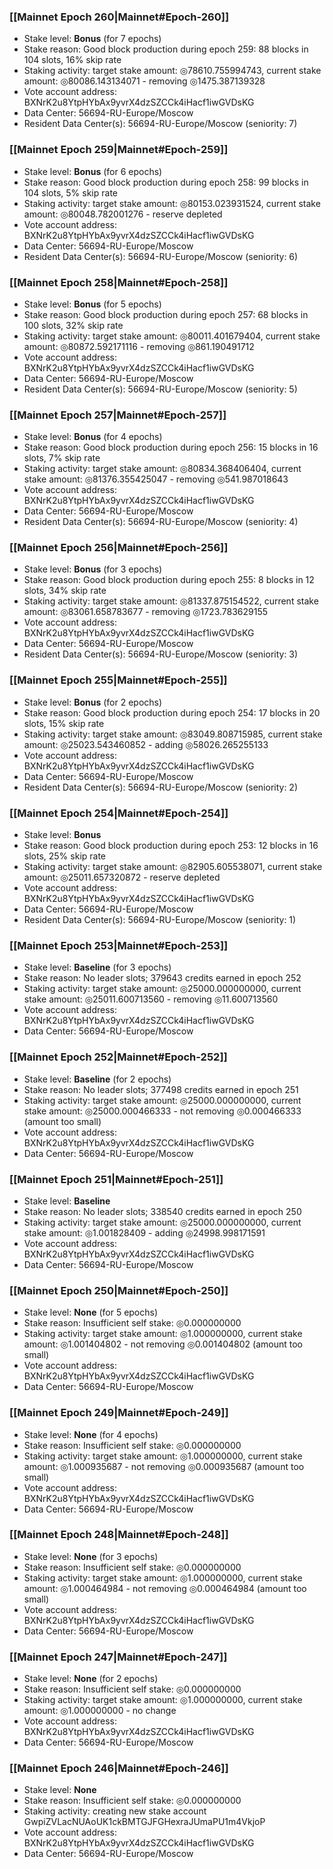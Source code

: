 ### [[Mainnet Epoch 260|Mainnet#Epoch-260]]
* Stake level: **Bonus** (for 7 epochs)
* Stake reason: Good block production during epoch 259: 88 blocks in 104 slots, 16% skip rate
* Staking activity: target stake amount: ◎78610.755994743, current stake amount: ◎80086.143134071 - removing ◎1475.387139328
* Vote account address: BXNrK2u8YtpHYbAx9yvrX4dzSZCCk4iHacf1iwGVDsKG
* Data Center: 56694-RU-Europe/Moscow
* Resident Data Center(s): 56694-RU-Europe/Moscow (seniority: 7)
### [[Mainnet Epoch 259|Mainnet#Epoch-259]]
* Stake level: **Bonus** (for 6 epochs)
* Stake reason: Good block production during epoch 258: 99 blocks in 104 slots, 5% skip rate
* Staking activity: target stake amount: ◎80153.023931524, current stake amount: ◎80048.782001276 - reserve depleted
* Vote account address: BXNrK2u8YtpHYbAx9yvrX4dzSZCCk4iHacf1iwGVDsKG
* Data Center: 56694-RU-Europe/Moscow
* Resident Data Center(s): 56694-RU-Europe/Moscow (seniority: 6)
### [[Mainnet Epoch 258|Mainnet#Epoch-258]]
* Stake level: **Bonus** (for 5 epochs)
* Stake reason: Good block production during epoch 257: 68 blocks in 100 slots, 32% skip rate
* Staking activity: target stake amount: ◎80011.401679404, current stake amount: ◎80872.592171116 - removing ◎861.190491712
* Vote account address: BXNrK2u8YtpHYbAx9yvrX4dzSZCCk4iHacf1iwGVDsKG
* Data Center: 56694-RU-Europe/Moscow
* Resident Data Center(s): 56694-RU-Europe/Moscow (seniority: 5)
### [[Mainnet Epoch 257|Mainnet#Epoch-257]]
* Stake level: **Bonus** (for 4 epochs)
* Stake reason: Good block production during epoch 256: 15 blocks in 16 slots, 7% skip rate
* Staking activity: target stake amount: ◎80834.368406404, current stake amount: ◎81376.355425047 - removing ◎541.987018643
* Vote account address: BXNrK2u8YtpHYbAx9yvrX4dzSZCCk4iHacf1iwGVDsKG
* Data Center: 56694-RU-Europe/Moscow
* Resident Data Center(s): 56694-RU-Europe/Moscow (seniority: 4)
### [[Mainnet Epoch 256|Mainnet#Epoch-256]]
* Stake level: **Bonus** (for 3 epochs)
* Stake reason: Good block production during epoch 255: 8 blocks in 12 slots, 34% skip rate
* Staking activity: target stake amount: ◎81337.875154522, current stake amount: ◎83061.658783677 - removing ◎1723.783629155
* Vote account address: BXNrK2u8YtpHYbAx9yvrX4dzSZCCk4iHacf1iwGVDsKG
* Data Center: 56694-RU-Europe/Moscow
* Resident Data Center(s): 56694-RU-Europe/Moscow (seniority: 3)
### [[Mainnet Epoch 255|Mainnet#Epoch-255]]
* Stake level: **Bonus** (for 2 epochs)
* Stake reason: Good block production during epoch 254: 17 blocks in 20 slots, 15% skip rate
* Staking activity: target stake amount: ◎83049.808715985, current stake amount: ◎25023.543460852 - adding ◎58026.265255133
* Vote account address: BXNrK2u8YtpHYbAx9yvrX4dzSZCCk4iHacf1iwGVDsKG
* Data Center: 56694-RU-Europe/Moscow
* Resident Data Center(s): 56694-RU-Europe/Moscow (seniority: 2)
### [[Mainnet Epoch 254|Mainnet#Epoch-254]]
* Stake level: **Bonus**
* Stake reason: Good block production during epoch 253: 12 blocks in 16 slots, 25% skip rate
* Staking activity: target stake amount: ◎82905.605538071, current stake amount: ◎25011.657320872 - reserve depleted
* Vote account address: BXNrK2u8YtpHYbAx9yvrX4dzSZCCk4iHacf1iwGVDsKG
* Data Center: 56694-RU-Europe/Moscow
* Resident Data Center(s): 56694-RU-Europe/Moscow (seniority: 1)
### [[Mainnet Epoch 253|Mainnet#Epoch-253]]
* Stake level: **Baseline** (for 3 epochs)
* Stake reason: No leader slots; 379643 credits earned in epoch 252
* Staking activity: target stake amount: ◎25000.000000000, current stake amount: ◎25011.600713560 - removing ◎11.600713560
* Vote account address: BXNrK2u8YtpHYbAx9yvrX4dzSZCCk4iHacf1iwGVDsKG
* Data Center: 56694-RU-Europe/Moscow
### [[Mainnet Epoch 252|Mainnet#Epoch-252]]
* Stake level: **Baseline** (for 2 epochs)
* Stake reason: No leader slots; 377498 credits earned in epoch 251
* Staking activity: target stake amount: ◎25000.000000000, current stake amount: ◎25000.000466333 - not removing ◎0.000466333 (amount too small)
* Vote account address: BXNrK2u8YtpHYbAx9yvrX4dzSZCCk4iHacf1iwGVDsKG
* Data Center: 56694-RU-Europe/Moscow
### [[Mainnet Epoch 251|Mainnet#Epoch-251]]
* Stake level: **Baseline**
* Stake reason: No leader slots; 338540 credits earned in epoch 250
* Staking activity: target stake amount: ◎25000.000000000, current stake amount: ◎1.001828409 - adding ◎24998.998171591
* Vote account address: BXNrK2u8YtpHYbAx9yvrX4dzSZCCk4iHacf1iwGVDsKG
* Data Center: 56694-RU-Europe/Moscow
### [[Mainnet Epoch 250|Mainnet#Epoch-250]]
* Stake level: **None** (for 5 epochs)
* Stake reason: Insufficient self stake: ◎0.000000000
* Staking activity: target stake amount: ◎1.000000000, current stake amount: ◎1.001404802 - not removing ◎0.001404802 (amount too small)
* Vote account address: BXNrK2u8YtpHYbAx9yvrX4dzSZCCk4iHacf1iwGVDsKG
* Data Center: 56694-RU-Europe/Moscow
### [[Mainnet Epoch 249|Mainnet#Epoch-249]]
* Stake level: **None** (for 4 epochs)
* Stake reason: Insufficient self stake: ◎0.000000000
* Staking activity: target stake amount: ◎1.000000000, current stake amount: ◎1.000935687 - not removing ◎0.000935687 (amount too small)
* Vote account address: BXNrK2u8YtpHYbAx9yvrX4dzSZCCk4iHacf1iwGVDsKG
* Data Center: 56694-RU-Europe/Moscow
### [[Mainnet Epoch 248|Mainnet#Epoch-248]]
* Stake level: **None** (for 3 epochs)
* Stake reason: Insufficient self stake: ◎0.000000000
* Staking activity: target stake amount: ◎1.000000000, current stake amount: ◎1.000464984 - not removing ◎0.000464984 (amount too small)
* Vote account address: BXNrK2u8YtpHYbAx9yvrX4dzSZCCk4iHacf1iwGVDsKG
* Data Center: 56694-RU-Europe/Moscow
### [[Mainnet Epoch 247|Mainnet#Epoch-247]]
* Stake level: **None** (for 2 epochs)
* Stake reason: Insufficient self stake: ◎0.000000000
* Staking activity: target stake amount: ◎1.000000000, current stake amount: ◎1.000000000 - no change
* Vote account address: BXNrK2u8YtpHYbAx9yvrX4dzSZCCk4iHacf1iwGVDsKG
* Data Center: 56694-RU-Europe/Moscow
### [[Mainnet Epoch 246|Mainnet#Epoch-246]]
* Stake level: **None**
* Stake reason: Insufficient self stake: ◎0.000000000
* Staking activity: creating new stake account GwpiZVLacNUAoUK1ckBMTGJFGHexraJUmaPU1m4VkjoP
* Vote account address: BXNrK2u8YtpHYbAx9yvrX4dzSZCCk4iHacf1iwGVDsKG
* Data Center: 56694-RU-Europe/Moscow
